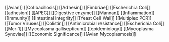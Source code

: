 [[Avian]]
[[Colibacillosis]]
[[Adhesin]]
[[Fimbriae]]
[[Escherichia Coli]]
[[adhesion]]
[[APEC]]
[[Digestive enzyme]]
[[Mannan]]
[[Inflammation]]
[[Immunity]]
[[Intestinal Integrity]]
[[Yeast Cell Wall]]
[[Multiplex PCR]]
[[Tumor Viruses]]
[[Colistin]]
[[Antimicrobial resistance]]
[[Escherichia Coli]]
[[Mcr-1]]
[[Mycoplasma gallisepticum]]
[[epidemiology]]
[[Mycoplasma Synoviae]]
[[Economic Significance]]
[[Avian Mycoplasmosis]]
